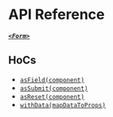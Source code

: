 # API Reference

##### [`<Form>`](api/Form.md)

## HoCs
* [`asField(component)`](api/asField.md)
* [`asSubmit(component)`](api/asSubmit.md)
* [`asReset(component)`](api/asReset.md)
* [`withData(mapDataToProps)`](api/withData.md)
